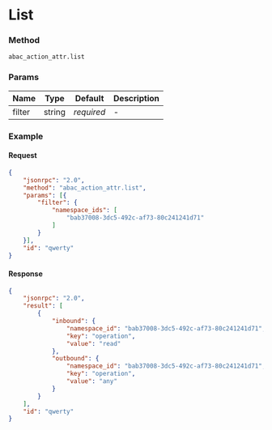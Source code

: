 # List

### Method

```
abac_action_attr.list
```

### Params

Name   | Type   | Default    | Description
-------| ------ | ---------- | ------------------
filter | string | _required_ | -

### Example

#### Request

```json
{
    "jsonrpc": "2.0",
    "method": "abac_action_attr.list",
    "params": [{
        "filter": {
            "namespace_ids": [
                "bab37008-3dc5-492c-af73-80c241241d71"
            ]
        }
    }],
    "id": "qwerty"
}
```

#### Response

```json
{
    "jsonrpc": "2.0",
    "result": [
        {
            "inbound": {
                "namespace_id": "bab37008-3dc5-492c-af73-80c241241d71",
                "key": "operation",
                "value": "read"
            },
            "outbound": {
                "namespace_id": "bab37008-3dc5-492c-af73-80c241241d71",
                "key": "operation",
                "value": "any"
            }
        }
    ],
    "id": "qwerty"
}
```
